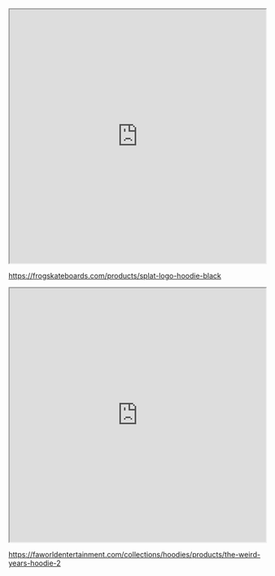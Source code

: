<iframe src="https://frogskateboards.com/products/splat-logo-hoodie-black" height=500 style="width:100%"></iframe>

https://frogskateboards.com/products/splat-logo-hoodie-black

<iframe src="https://faworldentertainment.com/collections/hoodies/products/the-weird-years-hoodie-2" height=500 style="width:100%"></iframe>

https://faworldentertainment.com/collections/hoodies/products/the-weird-years-hoodie-2